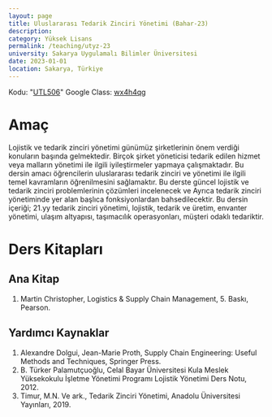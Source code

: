 ```yaml
---
layout: page
title: Uluslararası Tedarik Zinciri Yönetimi (Bahar-23)
description: 
category: Yüksek Lisans
permalink: /teaching/utyz-23
university: Sakarya Uygulamalı Bilimler Üniversitesi
date: 2023-01-01
location: Sakarya, Türkiye
---
```


Kodu: "[UTL506](https://ebs.sabis.subu.edu.tr/DersDetay/DersinDetayliBilgileri/32539/96817?Disaridan=)"
Google Class: [wx4h4qg](https://classroom.google.com/c/NTQyMjIzMjc1MDU3?cjc=wx4h4qg)

Amaç
======

Lojistik ve tedarik zinciri yönetimi günümüz şirketlerinin önem verdiği konuların başında gelmektedir. Birçok şirket yöneticisi tedarik edilen hizmet veya malların yönetimi ile ilgili iyileştirmeler yapmaya çalışmaktadır. 
Bu dersin amacı öğrencilerin uluslararası tedarik zinciri ve yönetimi ile ilgili temel kavramların öğrenilmesini sağlamaktır. Bu derste güncel lojistik ve tedarik zinciri problemlerinin çözümleri incelenecek ve Ayrıca tedarik zinciri yönetiminde yer alan başlıca fonksiyonlardan bahsedilecektir.
Bu dersin içeriği; 21.yy tedarik zinciri yönetimi, lojistik, tedarik ve üretim, envanter yönetimi, ulaşım altyapısı, taşımacılık operasyonları, müşteri odaklı tedariktir.

Ders Kitapları
======
Ana Kitap
---
1.	 Martin Christopher, Logistics & Supply Chain Management, 5. Baskı, Pearson.

Yardımcı Kaynaklar
---
1.	Alexandre Dolgui, Jean-Marie Proth, Supply Chain Engineering: Useful Methods and Techniques, Springer Press.
2.	B. Türker Palamutçuoğlu, Celal Bayar Üniversitesi Kula Meslek Yüksekokulu İşletme Yönetimi Programı Lojistik Yönetimi Ders Notu, 2012.
3.	Timur, M.N. Ve ark., Tedarik Zinciri Yönetimi, Anadolu Üniversitesi Yayınları, 2019.